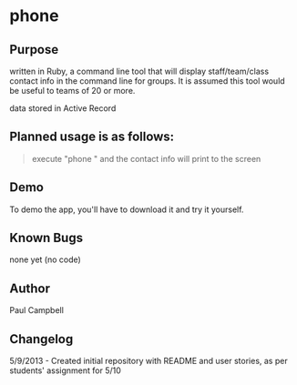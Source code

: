 phone
=====

Purpose
-------
written in Ruby, a command line tool that will display staff/team/class contact info in the command line for groups.
It is assumed this tool would be useful to teams of 20 or more.

data stored in Active Record

Planned usage is as follows:
----------------------------
> execute "phone <firstname>" 
and the contact info will print to the screen

Demo
----
To demo the app, you'll have to download it and try it yourself.

Known Bugs
----------
none yet (no code)

Author
------
Paul Campbell

Changelog
---------
5/9/2013 - Created initial repository with README and user stories, as per students' assignment for 5/10
